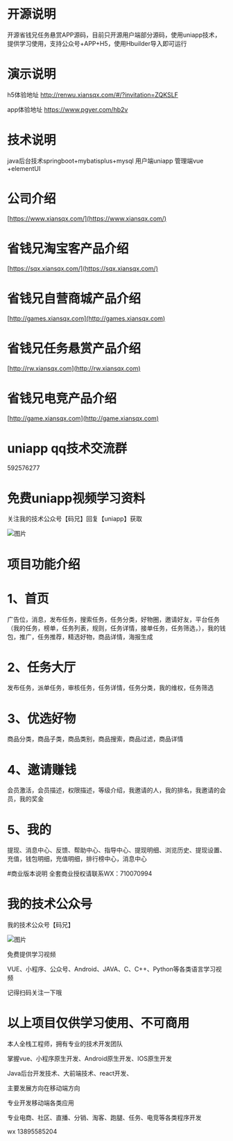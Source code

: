 # 开源说明
开源省钱兄任务悬赏APP源码，目前只开源用户端部分源码，使用uniapp技术，提供学习使用，支持公众号+APP+H5，使用Hbuilder导入即可运行

# 演示说明
h5体验地址
http://renwu.xiansqx.com/#/?invitation=ZQKSLF

app体验地址
https://www.pgyer.com/hb2v

# 技术说明
java后台技术springboot+mybatisplus+mysql 
用户端uniapp
管理端vue +elementUI

# 公司介绍
[https://www.xiansqx.com/](https://www.xiansqx.com/)

# 省钱兄淘宝客产品介绍
[https://sqx.xiansqx.com/](https://sqx.xiansqx.com/)

# 省钱兄自营商城产品介绍
[http://games.xiansqx.com](http://games.xiansqx.com)

# 省钱兄任务悬赏产品介绍
[http://rw.xiansqx.com](http://rw.xiansqx.com)

# 省钱兄电竞产品介绍
[http://game.xiansqx.com](http://game.xiansqx.com)

# uniapp qq技术交流群
592576277

# 免费uniapp视频学习资料

关注我的技术公众号【码兄】回复【uniapp】获取 

![图片](https://www.gomyorder.cn/qrs.jpg)

# 项目功能介绍

# 1、首页

广告位，消息，发布任务，搜索任务，任务分类，好物圈，邀请好友，平台任务（我的任务，榜单，任务列表，规则，任务详情，接单任务，任务筛选，），我的钱包，推广，任务推荐，精选好物，商品详情，海报生成

# 2、任务大厅

发布任务，派单任务，审核任务，任务详情，任务分类，我的维权，任务筛选

# 3、优选好物
商品分类，商品子类，商品类别，商品搜索，商品过滤，商品详情

# 4、邀请赚钱
会员激活，会员描述，权限描述，等级介绍，我邀请的人，我的排名，我邀请的会员，我的奖金

# 5、我的

提现、消息中心、反馈、帮助中心、指导中心、提现明细、浏览历史、提现设置、充值，钱包明细，充值明细，排行榜中心，消息中心


#商业版本说明
全套商业授权请联系WX：710070994

# 我的技术公众号

我的技术公众号【码兄】

![图片](https://www.gomyorder.cn/qrs.jpg)

免费提供学习视频

VUE、小程序、公众号、Android、JAVA、C、C++、Python等各类语言学习视频

记得扫码关注一下哦

# 以上项目仅供学习使用、不可商用

本人全栈工程师，拥有专业的技术开发团队

掌握vue、小程序原生开发、Android原生开发、IOS原生开发

Java后台开发技术、大前端技术、react开发、

主要发展方向在移动端方向

专业开发移动端各类应用

专业电商、社区、直播、分销、淘客、跑腿、任务、电竞等各类程序开发

wx 13895585204



